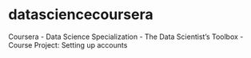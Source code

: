 datasciencecoursera
===================

Coursera - Data Science Specialization - The Data Scientist’s Toolbox - Course Project: Setting up accounts
